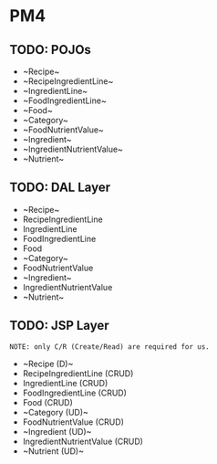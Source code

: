 # PM4


## TODO: POJOs

- ~Recipe~
- ~RecipeIngredientLine~
- ~IngredientLine~
- ~FoodIngredientLine~
- ~Food~
- ~Category~
- ~FoodNutrientValue~
- ~Ingredient~
- ~IngredientNutrientValue~
- ~Nutrient~


## TODO: DAL Layer

- ~Recipe~
- RecipeIngredientLine
- IngredientLine
- FoodIngredientLine
- Food
- ~Category~
- FoodNutrientValue
- ~Ingredient~
- IngredientNutrientValue
- ~Nutrient~


## TODO: JSP Layer
`NOTE: only C/R (Create/Read) are required for us.`

- ~Recipe (D)~
- RecipeIngredientLine (CRUD)
- IngredientLine (CRUD)
- FoodIngredientLine (CRUD)
- Food (CRUD)
- ~Category (UD)~
- FoodNutrientValue (CRUD)
- ~Ingredient (UD)~
- IngredientNutrientValue (CRUD)
- ~Nutrient (UD)~
